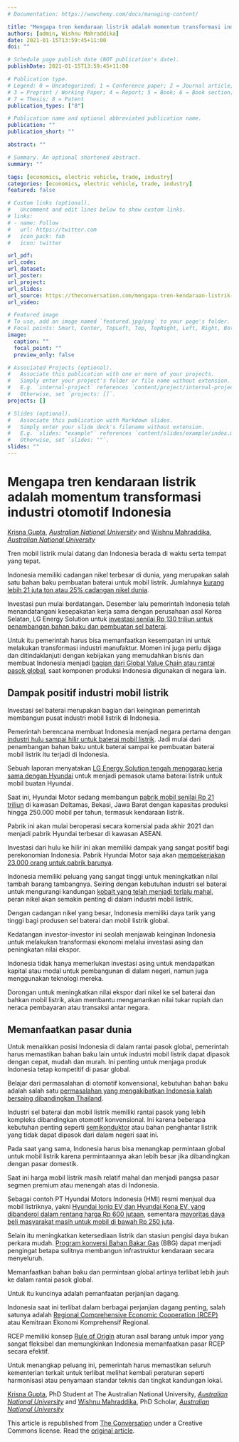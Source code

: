 ```yaml
---
# Documentation: https://wowchemy.com/docs/managing-content/

title: "Mengapa tren kendaraan listrik adalah momentum transformasi industri otomotif Indonesia"
authors: [admin, Wishnu Mahraddika]
date: 2021-01-15T13:59:45+11:00
doi: ""

# Schedule page publish date (NOT publication's date).
publishDate: 2021-01-15T13:59:45+11:00

# Publication type.
# Legend: 0 = Uncategorized; 1 = Conference paper; 2 = Journal article;
# 3 = Preprint / Working Paper; 4 = Report; 5 = Book; 6 = Book section;
# 7 = Thesis; 8 = Patent
publication_types: ["8"]

# Publication name and optional abbreviated publication name.
publication: ""
publication_short: ""

abstract: ""

# Summary. An optional shortened abstract.
summary: ""

tags: [economics, electric vehicle, trade, industry]
categories: [economics, electric vehicle, trade, industry]
featured: false

# Custom links (optional).
#   Uncomment and edit lines below to show custom links.
# links:
# - name: Follow
#   url: https://twitter.com
#   icon_pack: fab
#   icon: twitter

url_pdf:
url_code:
url_dataset:
url_poster:
url_project:
url_slides:
url_source: https://theconversation.com/mengapa-tren-kendaraan-listrik-adalah-momentum-transformasi-industri-otomotif-indonesia-152958
url_video:

# Featured image
# To use, add an image named `featured.jpg/png` to your page's folder. 
# Focal points: Smart, Center, TopLeft, Top, TopRight, Left, Right, BottomLeft, Bottom, BottomRight.
image:
  caption: ""
  focal_point: ""
  preview_only: false

# Associated Projects (optional).
#   Associate this publication with one or more of your projects.
#   Simply enter your project's folder or file name without extension.
#   E.g. `internal-project` references `content/project/internal-project/index.md`.
#   Otherwise, set `projects: []`.
projects: []

# Slides (optional).
#   Associate this publication with Markdown slides.
#   Simply enter your slide deck's filename without extension.
#   E.g. `slides: "example"` references `content/slides/example/index.md`.
#   Otherwise, set `slides: ""`.
slides: ""
---
```


<h1 class="legacy">Mengapa tren kendaraan listrik adalah momentum transformasi industri otomotif Indonesia</h1>


<span><a href="https://theconversation.com/profiles/krisna-gupta-1133995">Krisna Gupta</a>, <em><a href="https://theconversation.com/institutions/australian-national-university-877">Australian National University</a></em> and <a href="https://theconversation.com/profiles/wishnu-mahraddika-1168976">Wishnu Mahraddika</a>, <em><a href="https://theconversation.com/institutions/australian-national-university-877">Australian National University</a></em></span>

<p>Tren mobil listrik mulai datang dan Indonesia berada di waktu serta tempat yang tepat.</p>

<p>Indonesia memiliki cadangan nikel terbesar di dunia, yang merupakan salah satu bahan baku pembuatan baterai untuk mobil listrik. Jumlahnya <a href="https://ekonomi.bisnis.com/read/20210110/257/1340981/kontrol-30-persen-nikel-dunia-jokowi-ingin-fokus-bangun-industri-hilir">kurang lebih 21 juta ton atau 25% cadangan nikel dunia</a>. </p>

<p>Investasi pun mulai berdatangan. Desember lalu pemerintah Indonesia telah menandatangani kesepakatan kerja sama dengan perusahaan asal Korea Selatan, LG Energy Solution untuk <a href="https://www.cnbcindonesia.com/market/20201221092508-17-210462/sah-lg-teken-mou-pabrik-baterai-ri-rp-130-t-makin-jelas">investasi senilai Rp 130 triliun untuk penambangan bahan baku dan pembuatan sel baterai</a>. </p>

<p>Untuk itu pemerintah harus bisa memanfaatkan kesempatan ini untuk melakukan transformasi industri manufaktur. Momen ini juga perlu dijaga dan ditindaklanjuti dengan kebijakan yang memudahkan bisnis dan membuat Indonesia menjadi <a href="https://theconversation.com/kebijakan-untuk-meningkatkan-partisipasi-perusahaan-perusahaan-indonesia-dalam-rantai-pasok-global-150062">bagian dari Global Value Chain atau rantai pasok global</a>, saat komponen produksi Indonesia digunakan di negara lain.</p>



<h2>Dampak positif industri mobil listrik</h2>

<p>Investasi sel baterai merupakan bagian dari keinginan pemerintah membangun pusat industri mobil listrik di Indonesia. </p>

<p>Pemerintah berencana membuat Indonesia menjadi negara pertama dengan <a href="https://industri.kontan.co.id/news/ri-jadi-negara-pertama-di-dunia-yang-miliki-industri-baterai-mobil-listrik-hulu-hilir">industri hulu sampai hilir untuk baterai mobil listrik</a>. Jadi mulai dari penambangan bahan baku untuk baterai sampai ke pembuatan baterai mobil listrik itu terjadi di Indonesia.</p>

<p>Sebuah laporan menyatakan <a href="https://oto.detik.com/berita/d-5064828/hyundai-dan-lg-kerjasama-bikin-pabrik-baterai-mobil-listrik-di-indonesia">LG Energy Solution tengah menggarap kerja sama dengan Hyundai</a> untuk menjadi pemasok utama baterai listrik untuk mobil buatan Hyundai.</p>

<p>Saat ini, Hyundai Motor sedang membangun <a href="https://www.cnbcindonesia.com/market/20200606072613-17-163510/proyek-pabrik-mobil-hyundai-rp-21-t-di-bekasi-dikebut">pabrik mobil senilai Rp 21 triliun</a> di kawasan Deltamas, Bekasi, Jawa Barat dengan kapasitas produksi hingga 250.000 mobil per tahun, termasuk kendaraan listrik. </p>

<p>Pabrik ini akan mulai beroperasi secara komersial pada akhir 2021 dan menjadi pabrik Hyundai terbesar di kawasan ASEAN. </p>

<p>Investasi dari hulu ke hilir ini akan memiliki dampak yang sangat positif bagi perekonomian Indonesia. Pabrik Hyundai Motor saja akan <a href="https://oto.detik.com/mobil/d-4800105/ayo-daftar-pabrik-hyundai-deltamas-buka-23000-lowongan-kerja">mempekerjakan 23.000 orang untuk pabrik barunya</a>.</p>

<p>Indonesia memiliki peluang yang sangat tinggi untuk meningkatkan nilai tambah barang tambangnya. Seiring dengan kebutuhan industri sel baterai untuk mengurangi kandungan <a href="https://market.bisnis.com/read/20180712/94/816135/panasonic-bakal-kurangi-kandungan-kobalt-dalam-baterai">kobalt yang telah menjadi terlalu mahal</a>, peran nikel akan semakin penting di dalam industri mobil listrik. </p>

<p>Dengan cadangan nikel yang besar, Indonesia memiliki daya tarik yang tinggi bagi produsen sel baterai dan mobil listrik global.</p>

<p>Kedatangan investor-investor ini seolah menjawab keinginan Indonesia untuk melakukan transformasi ekonomi melalui investasi asing dan peningkatan nilai ekspor. </p>

<p>Indonesia tidak hanya memerlukan investasi asing untuk mendapatkan kapital atau modal untuk pembangunan di dalam negeri, namun juga menggunakan teknologi mereka. </p>

<p>Dorongan untuk meningkatkan nilai ekspor dari nikel ke sel baterai dan bahkan mobil listrik, akan membantu mengamankan nilai tukar rupiah dan neraca pembayaran atau transaksi antar negara.</p>

<h2>Memanfaatkan pasar dunia</h2>

<p>Untuk menaikkan posisi Indonesia di dalam rantai pasok global, pemerintah harus memastikan bahan baku lain untuk industri mobil listrik dapat dipasok dengan cepat, mudah dan murah. Ini penting untuk menjaga produk Indonesia tetap kompetitif di pasar global. </p>

<p>Belajar dari permasalahan di otomotif konvensional, kebutuhan bahan baku adalah salah satu <a href="https://finance.detik.com/industri/d-4548448/industri-komponen-otomotif-ri-kalah-dari-thailand-dan-vietnam">permasalahan yang mengakibatkan Indonesia kalah bersaing dibandingkan Thailand</a>. </p>

<p>Industri sel baterai dan mobil listrik memiliki rantai pasok yang lebih kompleks dibandingkan otomotif konvensional. Ini karena beberapa kebutuhan penting seperti <a href="https://industri.kontan.co.id/news/kemenperin-bidik-investasi-industri-semikonduktor">semikonduktor</a> atau bahan penghantar listrik yang tidak dapat dipasok dari dalam negeri saat ini.</p>

<p>Pada saat yang sama, Indonesia harus bisa menangkap permintaan global untuk mobil listrik karena permintaannya akan lebih besar jika dibandingkan dengan pasar domestik.</p>

<p>Saat ini harga mobil listrik masih relatif mahal dan menjadi pangsa pasar segmen premium atau menengah atas di Indonesia. </p>

<p>Sebagai contoh PT Hyundai Motors Indonesia (HMI) resmi menjual dua mobil listriknya, yakni <a href="https://otomotif.bisnis.com/read/20201106/275/1314520/mobil-listrik-impor-masuk-pasar-luhut-kunjungi-pabrik-hyundai-di-bekasi">Hyundai Ioniq EV dan Hyundai Kona EV, yang dibanderol dalam rentang harga Rp 600 jutaan</a>, sementara <a href="https://industri.kontan.co.id/news/kompetisi-pasar-mobil-listrik-di-tanah-air-bakal-makin-ramai">mayoritas daya beli masyarakat masih untuk mobil di bawah Rp 250 juta</a>.</p>

<p>Selain itu meningkatkan ketersediaan listrik dan stasiun pengisi daya bukan perkara mudah. <a href="https://industri.kontan.co.id/news/pemerintah-tuntaskan-program-konversi-bbm-ke-bbg-untuk-nelayan-tahun-2020">Program konversi Bahan Bakar Gas</a> (BBG) dapat menjadi pengingat betapa sulitnya membangun infrastruktur kendaraan secara menyeluruh.</p>

<p>Memanfaatkan bahan baku dan permintaan global artinya terlibat lebih jauh ke dalam rantai pasok global. </p>

<p>Untuk itu kuncinya adalah pemanfaatan perjanjian dagang. </p>

<p>Indonesia saat ini terlibat dalam berbagai perjanjian dagang penting, salah satunya adalah <a href="https://theconversation.com/bagaimana-rcep-bisa-menguntungkan-dan-merugikan-indonesia-150453">Regional Comprehensive Economic Cooperation (RCEP)</a> atau Kemitraan Ekonomi Komprehensif Regional.</p>

<p>RCEP memiliki konsep <a href="https://news.ddtc.co.id/apa-itu-rules-of-origin-25643">Rule of Origin</a> aturan asal barang untuk impor yang sangat fleksibel dan memungkinkan Indonesia memanfaatkan pasar RCEP secara efektif. </p>

<p>Untuk menangkap peluang ini, pemerintah harus memastikan seluruh kementerian terkait untuk terlibat melihat kembali peraturan seperti harmonisasi atau penyamaan standar teknis dan tingkat kandungan lokal.<!-- Below is The Conversation's page counter tag. Please DO NOT REMOVE. --><img src="https://counter.theconversation.com/content/152958/count.gif?distributor=republish-lightbox-basic" alt="The Conversation" width="1" height="1" style="border: none !important; box-shadow: none !important; margin: 0 !important; max-height: 1px !important; max-width: 1px !important; min-height: 1px !important; min-width: 1px !important; opacity: 0 !important; outline: none !important; padding: 0 !important; text-shadow: none !important" /><!-- End of code. If you don't see any code above, please get new code from the Advanced tab after you click the republish button. The page counter does not collect any personal data. More info: https://theconversation.com/republishing-guidelines --></p>

<p><span><a href="https://theconversation.com/profiles/krisna-gupta-1133995">Krisna Gupta</a>, PhD Student at The Australian National University, <em><a href="https://theconversation.com/institutions/australian-national-university-877">Australian National University</a></em> and <a href="https://theconversation.com/profiles/wishnu-mahraddika-1168976">Wishnu Mahraddika</a>, PhD Scholar, <em><a href="https://theconversation.com/institutions/australian-national-university-877">Australian National University</a></em></span></p>

<p>This article is republished from <a href="https://theconversation.com">The Conversation</a> under a Creative Commons license. Read the <a href="https://theconversation.com/mengapa-tren-kendaraan-listrik-adalah-momentum-transformasi-industri-otomotif-indonesia-152958">original article</a>.</p>
